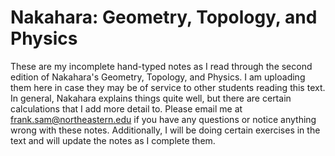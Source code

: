 # Nakahara: Geometry, Topology, and Physics
These are my incomplete hand-typed notes as I read through the second edition of Nakahara's Geometry, Topology, and Physics. I am uploading them here in case they may be of service to other students reading this text. In general, Nakahara explains things quite well, but there are certain calculations that I add more detail to. Please email me at frank.sam@northeastern.edu if you have any questions or notice anything wrong with these notes. Additionally, I will be doing certain exercises in the text and will update the notes as I complete them.
